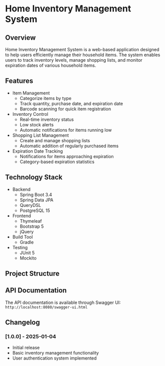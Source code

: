 # Home Inventory Management System

## Overview
Home Inventory Management System is a web-based application designed to help users efficiently manage their household items. The system enables users to track inventory levels, manage shopping lists, and monitor expiration dates of various household items.

## Features
- Item Management
  - Categorize items by type
  - Track quantity, purchase date, and expiration date
  - Barcode scanning for quick item registration
- Inventory Control
  - Real-time inventory status
  - Low stock alerts
  - Automatic notifications for items running low
- Shopping List Management
  - Create and manage shopping lists
  - Automatic addition of regularly purchased items
- Expiration Date Tracking
  - Notifications for items approaching expiration
  - Category-based expiration statistics

## Technology Stack
- Backend
  - Spring Boot 3.4
  - Spring Data JPA
  - QueryDSL
  - PostgreSQL 15
- Frontend
  - Thymeleaf
  - Bootstrap 5
  - jQuery
- Build Tool
  - Gradle
- Testing
  - JUnit 5
  - Mockito


## Project Structure


## API Documentation
The API documentation is available through Swagger UI:
`http://localhost:8080/swagger-ui.html`

## Changelog
### [1.0.0] - 2025-01-04
- Initial release
- Basic inventory management functionality
- User authentication system implemented

